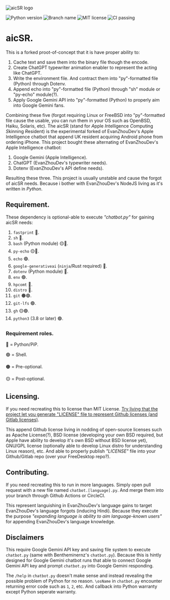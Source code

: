 ![aicSR logo](https://images-wixmp-ed30a86b8c4ca887773594c2.wixmp.com/f/5f7b4968-1a5d-413e-886e-a88859a13026/dig05or-3bb6d41a-be7f-4ee5-a4b3-3e8e7d70cf9d.png?token=eyJ0eXAiOiJKV1QiLCJhbGciOiJIUzI1NiJ9.eyJzdWIiOiJ1cm46YXBwOjdlMGQxODg5ODIyNjQzNzNhNWYwZDQxNWVhMGQyNmUwIiwiaXNzIjoidXJuOmFwcDo3ZTBkMTg4OTgyMjY0MzczYTVmMGQ0MTVlYTBkMjZlMCIsIm9iaiI6W1t7InBhdGgiOiJcL2ZcLzVmN2I0OTY4LTFhNWQtNDEzZS04ODZlLWE4ODg1OWExMzAyNlwvZGlnMDVvci0zYmI2ZDQxYS1iZTdmLTRlZTUtYTRiMy0zZThlN2Q3MGNmOWQucG5nIn1dXSwiYXVkIjpbInVybjpzZXJ2aWNlOmZpbGUuZG93bmxvYWQiXX0.Uxw-ENHWFanmPdywMJv-AMTKNoFxoHULI6RF3yVvTxo)

![Python version](https://badgen.net/pypi/python/rose) ![Branch name](https://img.shields.io/badge/Branch_name-main-blue) ![MIT license](https://badgen.net/static/license/MIT/red) ![CI passing](https://img.shields.io/badge/CI_passing-True%2FYes_(without_packging)-green)

# aicSR.

This is a forked proot-of-concept that it is have proper ability to:
1. Cache text and save them into the binary file though the encode.
2. Create ChatGPT typewriter animation enabler to represent the acting like ChatGPT.
3. Write the environment file. And contract them into "py"-formatted file (Python) through Dotenv.
4. Append echo into "py"-formatted file (Python) through "sh" module or "py-echo" module(?).
5. Apply Google Gemini API into "py"-formatted (Python) to properly aim into Google Gemini fans.

Combining these five (forgot requiring Linux or FreeBSD into "py"-formatted file cause the usable, you can run them in your OS such as OpenBSD, Haiku, Solaris, etc). The aicSR (stand for *A*pple *I*ntelligence *C*omputing *S*kinning *R*esident) is the experimental forked of EvanZhouDev's Apple Intelligence chatbot that append UK resident acquiring Android phone from ordering iPhone. This project bought these alternating of EvanZhouDev's Apple Intelligence chatbot:
1. Google Gemini (Apple Intelligence).
2. ChatGPT (EvanZhouDev's typewriter needs).
3. Dotenv (EvanZhouDev's API define needs).

Resulting these three. This project is usually unstable and cause the forgot of aicSR needs. Because i bother with EvanZhouDev's NodeJS living as it's written in *Python*.

## Requirement.

These dependency is optional-able to execute *"chatbot.py"* for gaining aicSR needs:
1. `fastprint` 🔵.
2. `sh` 🔵.
3. `bash` (Python module) 🟡🔵.
4. `py-echo` 🟡🔵.
5. `echo` 🟢.
6. `google-generativeai` (`ninja`/Rust required) 🔵.
7. `dotenv` (Python module) 🔵.
8. `env` 🟢.
9. `hpcomt` 🔵.
10. `distro` 🔵.
11. `git` 🟠🟢.
12. `git-lfs` 🟢.
13. `gh` 🟡🟢.
14. `python3` (3.8 or later) 🟢.

### Requirement roles.

🔵 = Python/PiP.

🟢 = Shell.

🟠 = Pre-optional.

🟡 = Post-optional.

## Licensing.

If you need recreating this to license than MIT License. [Try living that the project let you generate "LICENSE" file to represent Github licenses (and Gitlab licenses)](https://github.com/dscottboggs/cargo-license-generator).

This append Github license living in nodding of open-source licenses such as Apache License(?), BSD license (developing your own BSD required, but Apple have ability to develop it's own BSD without BSD license yet), GNU/GPL license (optionally able to develop Linux distro for understanding Linux reason), etc. And able to properly publish *"LICENSE"* file into your Github/Gitlab repo (over your FreeDesktop repo?).

## Contributing.

If you need recreating this to run in more languages. Simply open pull request with a new file named `chatbot.[language].py`. And merge them into your branch through Github Actions or CircleCI.

This represent languishing in EvanZhouDev's language gains to target EvanZhouDev's language forgots (inducing Hindi). Because they execute the purpose *"expanding language is ability to aim language-known users"* for appending EvanZhouDev's language knowledge.

## Disclaimers

This require Google Gemini API key and saving file system to execute `chatbot.py` (same with Bentheminernz's `chatbot.py`). Because this is hintly designed for Google Gemini chatbot runs that able to connect Google Gemini API key and prompt `chatbot.py` into Google Gemini responding.

The `/help` in `chatbot.py` doesn't make sense and instead revealing the possible problem of Python for no reason. `\osName` in `chatbot.py` encounter returning error code such as `1`, `2`, etc. And callback into Python warranty except Python seperate warranty.
